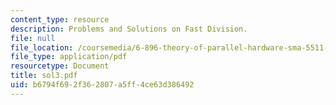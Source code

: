 ```yaml
---
content_type: resource
description: Problems and Solutions on Fast Division.
file: null
file_location: /coursemedia/6-896-theory-of-parallel-hardware-sma-5511-spring-2004/b6794f692f362807a5ff4ce63d386492_sol3.pdf
file_type: application/pdf
resourcetype: Document
title: sol3.pdf
uid: b6794f69-2f36-2807-a5ff-4ce63d386492
---
```

